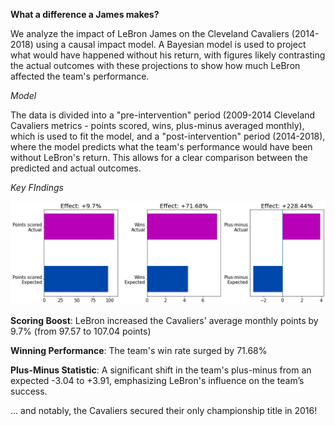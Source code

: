 **What a difference a James makes?**

We analyze the impact of LeBron James on the Cleveland Cavaliers (2014-2018) using a causal impact model. A Bayesian model is used to project what would have happened without his return, with figures likely contrasting the actual outcomes with these projections to show how much LeBron affected the team's performance.

_Model_

The data is divided into a "pre-intervention" period (2009-2014 Cleveland Cavaliers metrics - points scored, wins, plus-minus averaged monthly), which is used to fit the model, and a "post-intervention" period (2014-2018), where the model predicts what the team's performance would have been without LeBron's return. This allows for a clear comparison between the predicted and actual outcomes.

_Key FIndings_

![](https://github.com/maddaleona/sport_projects/blob/main/Causal_Impact_and_NBA/James_effect_CI.png)

**Scoring Boost**: LeBron increased the Cavaliers' average monthly points by 9.7% (from 97.57 to 107.04 points)

**Winning Performance**: The team's win rate surged by 71.68%

**Plus-Minus Statistic**: A significant shift in the team's plus-minus from an expected -3.04 to +3.91, emphasizing LeBron's influence on the team’s success.

... and notably, the Cavaliers secured their only championship title in 2016!











